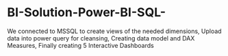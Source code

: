 # BI-Solution-Power-BI-SQL-
We connected to MSSQL to create views of the needed dimensions, Upload data into power query for cleansing, Creating data model and DAX Measures, Finally creating 5 Interactive Dashboards
